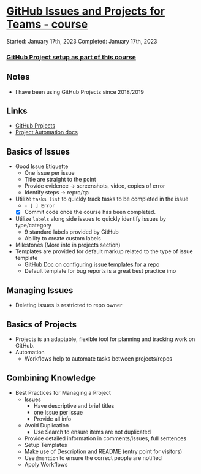 # [GitHub Issues and Projects for Teams - course](https://www.linkedin.com/learning/github-issues-and-projects-for-teams)
Started: January 17th, 2023
Completed: January 17th, 2023

### [GitHub Project setup as part of this course](https://docs.github.com/en/issues/planning-and-tracking-with-projects/automating-your-project)

## Notes
- I have been using GitHub Projects since 2018/2019

## Links
- [GitHub Projects](https://docs.github.com/en/issues/planning-and-tracking-with-projects/learning-about-projects/about-projects)
- [Project Automation docs](https://docs.github.com/en/issues/planning-and-tracking-with-projects/automating-your-project)

## Basics of Issues
- Good Issue Etiquette
  - One issue per issue
  - Title are straight to the point
  - Provide evidence -> screenshots, video, copies of error
  - Identify steps -> repro/qa
- Utilize `tasks list` to quickly track tasks to be completed  in the issue
  - `- [ ] Error`
  - [X] Commit code once the course has been completed. 
- Utilize `labels` along side issues to quickly identify issues by type/category
  - 9 standard labels provided by GitHub
  - Ability to create custom labels
- Milestones (More info in projects section)
- Templates are provided for default markup related to the type of issue template
  - [GitHub Doc on configuring issue templates for a repo](https://docs.github.com/en/communities/using-templates-to-encourage-useful-issues-and-pull-requests/configuring-issue-templates-for-your-repository)
  - Default template for bug reports is a great best practice imo

## Managing Issues
- Deleting issues is restricted to repo owner

## Basics of Projects
- Projects is an adaptable, flexible tool for planning and tracking work on GitHub.
- Automation
  - Workflows help to automate tasks between projects/repos
## Combining Knowledge
- Best Practices for Managing a Project
  - Issues
    - Have descriptive and brief titles
    - one issue per issue
    - Provide all info
  - Avoid Duplication
    - Use Search to ensure items are not duplicated
  - Provide detailed information in comments/issues, full sentences
  - Setup Templates
  - Make use of Description and README (entry point for visitors)
  - Use `@mention` to ensure the correct people are notified
  - Apply Workflows
